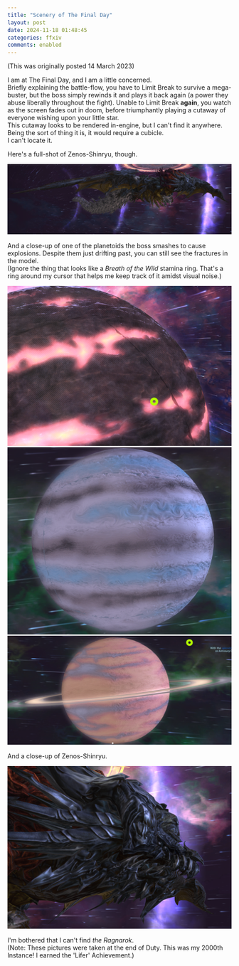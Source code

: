 ```yaml
---
title: "Scenery of The Final Day"
layout: post
date: 2024-11-18 01:48:45
categories: ffxiv
comments: enabled
---
```

(This was originally posted 14 March 2023)

I am at The Final Day, and I am a little concerned.  
Briefly explaining the battle-flow, you have to Limit Break to survive a mega-buster, but the boss simply rewinds it and plays it back again (a power they abuse liberally throughout the fight). Unable to Limit Break __again__, you watch as the screen fades out in doom, before triumphantly playing a cutaway of everyone wishing upon your little star.  
This cutaway looks to be rendered in-engine, but I can't find it anywhere. Being the sort of thing it is, it would require a cubicle.  
I can't locate it.  

Here's a full-shot of Zenos-Shinryu, though.  
<center><a href="https://raw.githubusercontent.com/Nox13last/nox13last.github.io/refs/heads/main/_uploads/Final_Day_1.png"><img src="https://raw.githubusercontent.com/Nox13last/nox13last.github.io/refs/heads/main/_uploads/Final_Day_1.png" alt="Image" width="600"></a></center>

And a close-up of one of the planetoids the boss smashes to cause explosions. Despite them just drifting past, you can still see the fractures in the model.  
(Ignore the thing that looks like a *Breath of the Wild* stamina ring. That's a ring around my cursor that helps me keep track of it amidst visual noise.)  
<center><a href="https://raw.githubusercontent.com/Nox13last/nox13last.github.io/refs/heads/main/_uploads/Final_Day_2.png"><img src="https://raw.githubusercontent.com/Nox13last/nox13last.github.io/refs/heads/main/_uploads/Final_Day_2.png" alt="Image" width="600"></a></center>  
<center><a href="https://raw.githubusercontent.com/Nox13last/nox13last.github.io/refs/heads/main/_uploads/Final_Day_3.png"><img src="https://raw.githubusercontent.com/Nox13last/nox13last.github.io/refs/heads/main/_uploads/Final_Day_3.png" alt="Image" width="600"></a></center>  
<center><a href="https://raw.githubusercontent.com/Nox13last/nox13last.github.io/refs/heads/main/_uploads/Final_Day_4.png"><img src="https://raw.githubusercontent.com/Nox13last/nox13last.github.io/refs/heads/main/_uploads/Final_Day_4.png" alt="Image" width="600"></a></center> 

And a close-up of Zenos-Shinryu.   
<center><a href="https://raw.githubusercontent.com/Nox13last/nox13last.github.io/refs/heads/main/_uploads/Final_Day_5.png"><img src="https://raw.githubusercontent.com/Nox13last/nox13last.github.io/refs/heads/main/_uploads/Final_Day_5.png" alt="Image" width="600"></a></center>


I'm bothered that I can't find *the Ragnarok*.  
(Note: These pictures were taken at the end of Duty. This was my 2000th Instance! I earned the 'Lifer' Achievement.)


